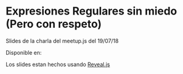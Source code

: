 # Expresiones Regulares sin miedo (Pero con respeto)

Slides de la charla del meetup.js del 19/07/18

Disponible en: [](tehsis.github.io/charla-regex)

Los slides estan hechos usando [Reveal.js](https://github.com/hakimel/reveal.js)